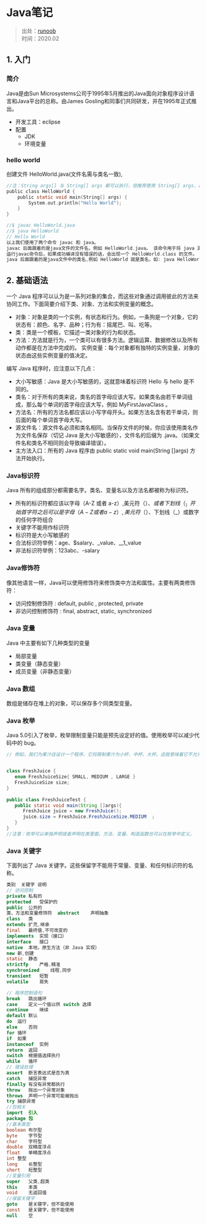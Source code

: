 # Java笔记  
> 出处：[runoob](https://www.runoob.com/java/java-tutorial.html)  
> 时间：2020.02

## 1. 入门
### 简介
Java是由Sun Microsystems公司于1995年5月推出的Java面向对象程序设计语言和Java平台的总称。由James Gosling和同事们共同研发，并在1995年正式推出。
- 开发工具：eclipse
- 配置
    - JDK
    - 环境变量

### hello world 
创建文件 HelloWorld.java(文件名需与类名一致),
```c
//注：String args[] 与 String[] args 都可以执行，但推荐使用 String[] args，这样可以避免歧义和误读。
public class HelloWorld {
    public static void main(String[] args) {
        System.out.println("Hello World");
    }
}

//$ javac HelloWorld.java
//$ java HelloWorld
// Hello World
以上我们使用了两个命令 javac 和 java。
javac 后面跟着的是java文件的文件名，例如 HelloWorld.java。 该命令用于将 java 源文件编译为 class 字节码文件，如： javac HelloWorld.java。
运行javac命令后，如果成功编译没有错误的话，会出现一个 HelloWorld.class 的文件。
java 后面跟着的是java文件中的类名,例如 HelloWorld 就是类名，如: java HelloWorld
```
## 2. 基础语法
一个 Java 程序可以认为是一系列对象的集合，而这些对象通过调用彼此的方法来协同工作。下面简要介绍下类、对象、方法和实例变量的概念。

- 对象：对象是类的一个实例，有状态和行为。例如，一条狗是一个对象，它的状态有：颜色、名字、品种；行为有：摇尾巴、叫、吃等。
- 类：类是一个模板，它描述一类对象的行为和状态。
- 方法：方法就是行为，一个类可以有很多方法。逻辑运算、数据修改以及所有动作都是在方法中完成的。
实例变量：每个对象都有独特的实例变量，对象的状态由这些实例变量的值决定。

编写 Java 程序时，应注意以下几点：

- 大小写敏感：Java 是大小写敏感的，这就意味着标识符 Hello 与 hello 是不同的。
- 类名：对于所有的类来说，类名的首字母应该大写。如果类名由若干单词组成，那么每个单词的首字母应该大写，例如 MyFirstJavaClass 。
- 方法名：所有的方法名都应该以小写字母开头。如果方法名含有若干单词，则后面的每个单词首字母大写。
- 源文件名：源文件名必须和类名相同。当保存文件的时候，你应该使用类名作为文件名保存（切记 Java 是大小写敏感的），文件名的后缀为 .java。（如果文件名和类名不相同则会导致编译错误）。
- 主方法入口：所有的 Java 程序由 public static void main(String []args) 方法开始执行。
### Java标识符
Java 所有的组成部分都需要名字。类名、变量名以及方法名都被称为标识符。

- 所有的标识符都应该以字母（A-Z 或者 a-z）,美元符（$）、或者下划线（_）开始
首字符之后可以是字母（A-Z 或者 a-z）,美元符（$）、下划线（_）或数字的任何字符组合
- 关键字不能用作标识符
- 标识符是大小写敏感的
- 合法标识符举例：age、$salary、_value、__1_value
- 非法标识符举例：123abc、-salary
### Java修饰符
像其他语言一样，Java可以使用修饰符来修饰类中方法和属性。主要有两类修饰符：

- 访问控制修饰符 : default, public , protected, private
- 非访问控制修饰符 : final, abstract, static, synchronized

### Java 变量
Java 中主要有如下几种类型的变量
- 局部变量
- 类变量（静态变量）
- 成员变量（非静态变量）

### Java 数组
数组是储存在堆上的对象，可以保存多个同类型变量。

### Java 枚举
Java 5.0引入了枚举，枚举限制变量只能是预先设定好的值。使用枚举可以减少代码中的 bug。
```java
// 例如，我们为果汁店设计一个程序，它将限制果汁为小杯、中杯、大杯。这就意味着它不允许顾客点除了这三种尺寸外的果汁。


class FreshJuice {
   enum FreshJuiceSize{ SMALL, MEDIUM , LARGE }
   FreshJuiceSize size;
}
 
public class FreshJuiceTest {
   public static void main(String []args){
      FreshJuice juice = new FreshJuice();
      juice.size = FreshJuice.FreshJuiceSize.MEDIUM  ;
   }
}
//注意：枚举可以单独声明或者声明在类里面。方法、变量、构造函数也可以在枚举中定义。

```

### Java 关键字
下面列出了 Java 关键字。这些保留字不能用于常量、变量、和任何标识符的名称。
```java
类别	关键字	说明
// 访问控制	
private	私有的
protected	受保护的
public	公共的
类、方法和变量修饰符	abstract	声明抽象
class	类
extends	扩充,继承
final	最终值,不可改变的
implements	实现（接口）
interface	接口
native	本地，原生方法（非 Java 实现）
new	新,创建
static	静态
strictfp	严格,精准
synchronized	线程,同步
transient	短暂
volatile	易失

// 程序控制语句	
break	跳出循环
case	定义一个值以供 switch 选择
continue	继续
default	默认
do	运行
else	否则
for	循环
if	如果
instanceof	实例
return	返回
switch	根据值选择执行
while	循环
// 错误处理	
assert	断言表达式是否为真
catch	捕捉异常
finally	有没有异常都执行
throw	抛出一个异常对象
throws	声明一个异常可能被抛出
try	捕获异常
//包相关	
import	引入
package	包
//基本类型	
boolean	布尔型
byte	字节型
char	字符型
double	双精度浮点
float	单精度浮点
int	整型
long	长整型
short	短整型
//变量引用	
super	父类,超类
this	本类
void	无返回值
//保留关键字	
goto	是关键字，但不能使用
const	是关键字，但不能使用
null	空
```